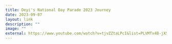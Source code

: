 ```yaml
---
title: Deyi's National Day Parade 2023 Journey
date: 2023-09-07
layout: link
description: ""
image: ""
external: https://www.youtube.com/watch?v=tjvZZtaLPcI&list=PLVMTx4B-jXS9f08SFPkuhSprohH-FU72S
---
```

